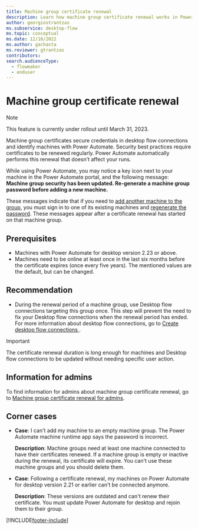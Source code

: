 ```yaml
---
title: Machine group certificate renewal
description: Learn how machine group certificate renewal works in Power Automate.
author: georgiostrantzas
ms.subservice: desktop-flow
ms.topic: conceptual
ms.date: 12/16/2022
ms.author: gachasta
ms.reviewer: gtrantzas
contributors:
search.audienceType: 
  - flowmaker
  - enduser
---
```


# Machine group certificate renewal

 > [!NOTE]
 > This feature is currently under rollout until March 31, 2023.

Machine group certificates secure credentials in desktop flow connections and identify machines with Power Automate. Security best practices require certificates to be renewed regularly. Power Automate automatically performs this renewal that doesn’t affect your runs.

While using Power Automate, you may notice a key icon next to your machine in the Power Automate portal, and the following message: **Machine group security has been updated. Re-generate a machine group password before adding a new machine.**

These messages indicate that if you need to [add another machine to the group](manage-machine-groups.md#add-your-machine-to-a-group), you must sign in to one of its existing machines and [regenerate the password](manage-machine-groups.md#change-machine-groups-password). These messages appear after a certificate renewal has started on that machine group.

## Prerequisites

- Machines with Power Automate for desktop version 2.23 or above.
- Machines need to be online at least once in the last six months before the certificate expires (once every five years). The mentioned values are the default, but can be changed.

## Recommendation

- During the renewal period of a machine group, use Desktop flow connections targeting this group once. This step will prevent the need to fix your Desktop flow connections when the renewal period has ended. For more information about desktop flow connections, go to [Create desktop flow connections
](desktop-flow-connections.md).

> [!IMPORTANT]
> The certificate renewal duration is long enough for machines and Desktop flow connections to be updated without needing specific user action.

## Information for admins

To find information for admins about machine group certificate renewal, go to [Machine group certificate renewal for admins](machine-group-certificates-admins.md).

## Corner cases

- **Case**: I can't add my machine to an empty machine group. The Power Automate machine runtime app says the password is incorrect.

    **Description**: Machine groups need at least one machine connected to have their certificates renewed. If a machine group is empty or inactive during the renewal, its certificate will expire. You can't use these machine groups and you should delete them.

- **Case**: Following a certificate renewal, my machines on Power Automate for desktop version 2.21 or earlier can't be connected anymore.

    **Description**: These versions are outdated and can't renew their certificate. You must update Power Automate for desktop and rejoin them to their group.

[!INCLUDE[footer-include](../includes/footer-banner.md)]
